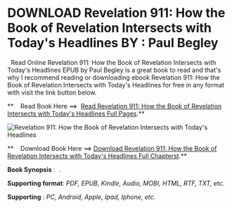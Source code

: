  **DOWNLOAD Revelation 911: How the Book of Revelation Intersects with Today's Headlines BY : Paul Begley**
==========================================================================================================

  Read Online Revelation 911: How the Book of Revelation Intersects with Today's Headlines EPUB by Paul Begley is a great book to read and that's why I recommend reading or downloading ebook Revelation 911: How the Book of Revelation Intersects with Today's Headlines for free in any format with visit the link button below.

**    Read Book Here ==>  [Read Revelation 911: How the Book of Revelation Intersects with Today's Headlines Full Pages](https://goodreadbook.site/?book=1684515343).**

![Revelation 911: How the Book of Revelation Intersects with Today's Headlines](https://i.gr-assets.com/images/S/compressed.photo.goodreads.com/books/1686761111l/176443016.jpg)

**    Download Book Here ==> [Download Revelation 911: How the Book of Revelation Intersects with Today's Headlines Full Chapterst](https://goodreadbook.site/?book=1684515343).**

**Book Synopsis** :  .

**Supporting format**: _PDF, EPUB, Kindle, Audio, MOBI, HTML, RTF, TXT, etc._

**Supporting** : _PC, Android, Apple, Ipad, Iphone, etc._